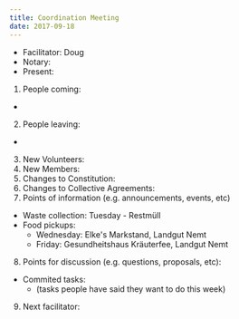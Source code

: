 ```yaml
---
title: Coordination Meeting
date: 2017-09-18
---
```


- Facilitator: Doug
- Notary: 
- Present: 

1. People coming:
  - 
2. People leaving:
  -  
3. New Volunteers: 
4. New Members:
5. Changes to Constitution: 
6. Changes to Collective Agreements:
7. Points of information (e.g. announcements, events, etc)
  - Waste collection: Tuesday - Restmüll
  - Food pickups:
    - Wednesday: Elke's Markstand, Landgut Nemt
    - Friday: Gesundheitshaus Kräuterfee, Landgut Nemt
8. Points for discussion (e.g. questions, proposals, etc): 
  - Commited tasks:
    - (tasks people have said they want to do this week)
9. Next facilitator: 
